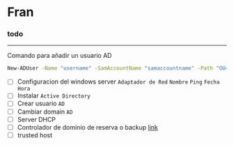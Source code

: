 # Fran

### todo
---

Comando para añadir un usuario AD
```cmd
New-ADUser -Name "username" -SamAccountName "samaccountname" -Path "OU=Users,DC=domain,DC=com" -AccountPassword (ConvertTo-SecureString "password" -AsPlainText -Force) -Enabled $true
```

- [ ] Configuracion del windows server ` Adaptador de Red ` ` Nombre ` ` Ping ` ` Fecha Hora `
- [ ] Instalar ` Active Directory `
- [ ] Crear usuario ` AD `
- [ ] Cambiar domain ` AD `
- [ ] Server DHCP
- [ ] Controlador de dominio de reserva o backup [link](https://classroom.google.com/u/4/c/NzExNTk0OTQzNjEx/a/NzI2NDM1MDEwMDMy/details)
- [ ] trusted host
